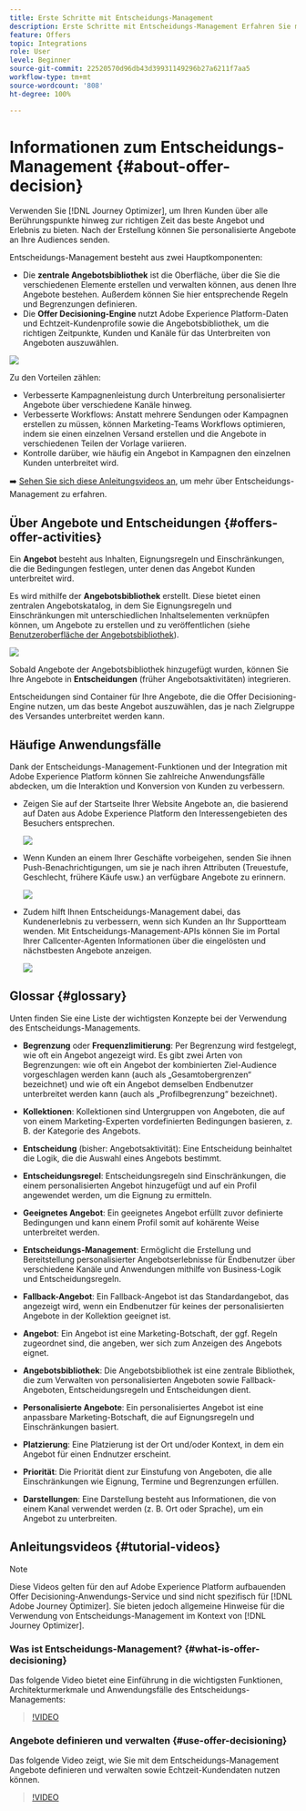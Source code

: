 ```yaml
---
title: Erste Schritte mit Entscheidungs-Management
description: Erste Schritte mit Entscheidungs-Management Erfahren Sie mehr über die Architektur, Angebote und Entscheidungen sowie über gängige Anwendungsfälle, die Sie damit ausführen können.
feature: Offers
topic: Integrations
role: User
level: Beginner
source-git-commit: 22520570d96db43d39931149296b27a6211f7aa5
workflow-type: tm+mt
source-wordcount: '808'
ht-degree: 100%

---
```



# Informationen zum Entscheidungs-Management  {#about-offer-decision}

Verwenden Sie [!DNL Journey Optimizer], um Ihren Kunden über alle Berührungspunkte hinweg zur richtigen Zeit das beste Angebot und Erlebnis zu bieten. Nach der Erstellung können Sie personalisierte Angebote an Ihre Audiences senden.

Entscheidungs-Management besteht aus zwei Hauptkomponenten:

* Die **zentrale Angebotsbibliothek** ist die Oberfläche, über die Sie die verschiedenen Elemente erstellen und verwalten können, aus denen Ihre Angebote bestehen. Außerdem können Sie hier entsprechende Regeln und Begrenzungen definieren.
* Die **Offer Decisioning-Engine** nutzt Adobe Experience Platform-Daten und Echtzeit-Kundenprofile sowie die Angebotsbibliothek, um die richtigen Zeitpunkte, Kunden und Kanäle für das Unterbreiten von Angeboten auszuwählen.

![](../../assets/architecture.png)

Zu den Vorteilen zählen:

* Verbesserte Kampagnenleistung durch Unterbreitung personalisierter Angebote über verschiedene Kanäle hinweg.
* Verbesserte Workflows: Anstatt mehrere Sendungen oder Kampagnen erstellen zu müssen, können Marketing-Teams Workflows optimieren, indem sie einen einzelnen Versand erstellen und die Angebote in verschiedenen Teilen der Vorlage variieren.
* Kontrolle darüber, wie häufig ein Angebot in Kampagnen den einzelnen Kunden unterbreitet wird.

➡️ [Sehen Sie sich diese Anleitungsvideos an](#tutorial-videos), um mehr über Entscheidungs-Management zu erfahren.

## Über Angebote und Entscheidungen {#offers-offer-activities}

Ein **Angebot** besteht aus Inhalten, Eignungsregeln und Einschränkungen, die die Bedingungen festlegen, unter denen das Angebot Kunden unterbreitet wird.

Es wird mithilfe der **Angebotsbibliothek** erstellt. Diese bietet einen zentralen Angebotskatalog, in dem Sie Eignungsregeln und Einschränkungen mit unterschiedlichen Inhaltselementen verknüpfen können, um Angebote zu erstellen und zu veröffentlichen (siehe [Benutzeroberfläche der Angebotsbibliothek](../get-started/user-interface.md)).

![](../../assets/offer_structure.png)

Sobald Angebote der Angebotsbibliothek hinzugefügt wurden, können Sie Ihre Angebote in **Entscheidungen** (früher Angebotsaktivitäten) integrieren.

Entscheidungen sind Container für Ihre Angebote, die die Offer Decisioning-Engine nutzen, um das beste Angebot auszuwählen, das je nach Zielgruppe des Versandes unterbreitet werden kann.

## Häufige Anwendungsfälle

Dank der Entscheidungs-Management-Funktionen und der Integration mit Adobe Experience Platform können Sie zahlreiche Anwendungsfälle abdecken, um die Interaktion und Konversion von Kunden zu verbessern.

* Zeigen Sie auf der Startseite Ihrer Website Angebote an, die basierend auf Daten aus Adobe Experience Platform den Interessengebieten des Besuchers entsprechen.

   ![](../../assets/website.png)

* Wenn Kunden an einem Ihrer Geschäfte vorbeigehen, senden Sie ihnen Push-Benachrichtigungen, um sie je nach ihren Attributen (Treuestufe, Geschlecht, frühere Käufe usw.) an verfügbare Angebote zu erinnern.

   ![](../../assets/push_sample.png)

* Zudem hilft Ihnen Entscheidungs-Management dabei, das Kundenerlebnis zu verbessern, wenn sich Kunden an Ihr Supportteam wenden. Mit Entscheidungs-Management-APIs können Sie im Portal Ihrer Callcenter-Agenten Informationen über die eingelösten und nächstbesten Angebote anzeigen.

   ![](../../assets/do-not-localize/call-center.png)


## Glossar {#glossary}

Unten finden Sie eine Liste der wichtigsten Konzepte bei der Verwendung des Entscheidungs-Managements.

* **Begrenzung** oder **Frequenzlimitierung**: Per Begrenzung wird festgelegt, wie oft ein Angebot angezeigt wird. Es gibt zwei Arten von Begrenzungen: wie oft ein Angebot der kombinierten Ziel-Audience vorgeschlagen werden kann (auch als „Gesamtobergrenzen“ bezeichnet) und wie oft ein Angebot demselben Endbenutzer unterbreitet werden kann (auch als „Profilbegrenzung“ bezeichnet).

* **Kollektionen**: Kollektionen sind Untergruppen von Angeboten, die auf von einem Marketing-Experten vordefinierten Bedingungen basieren, z. B. der Kategorie des Angebots.

* **Entscheidung** (bisher: Angebotsaktivität): Eine Entscheidung beinhaltet die Logik, die die Auswahl eines Angebots bestimmt.

* **Entscheidungsregel**: Entscheidungsregeln sind Einschränkungen, die einem personalisierten Angebot hinzugefügt und auf ein Profil angewendet werden, um die Eignung zu ermitteln.

* **Geeignetes Angebot**: Ein geeignetes Angebot erfüllt zuvor definierte Bedingungen und kann einem Profil somit auf kohärente Weise unterbreitet werden.

* **Entscheidungs-Management**: Ermöglicht die Erstellung und Bereitstellung personalisierter Angebotserlebnisse für Endbenutzer über verschiedene Kanäle und Anwendungen mithilfe von Business-Logik und Entscheidungsregeln.

* **Fallback-Angebot**: Ein Fallback-Angebot ist das Standardangebot, das angezeigt wird, wenn ein Endbenutzer für keines der personalisierten Angebote in der Kollektion geeignet ist.

* **Angebot**: Ein Angebot ist eine Marketing-Botschaft, der ggf. Regeln zugeordnet sind, die angeben, wer sich zum Anzeigen des Angebots eignet.

* **Angebotsbibliothek**: Die Angebotsbibliothek ist eine zentrale Bibliothek, die zum Verwalten von personalisierten Angeboten sowie Fallback-Angeboten, Entscheidungsregeln und Entscheidungen dient.

* **Personalisierte Angebote**: Ein personalisiertes Angebot ist eine anpassbare Marketing-Botschaft, die auf Eignungsregeln und Einschränkungen basiert.

* **Platzierung**: Eine Platzierung ist der Ort und/oder Kontext, in dem ein Angebot für einen Endnutzer erscheint.

* **Priorität**: Die Priorität dient zur Einstufung von Angeboten, die alle Einschränkungen wie Eignung, Termine und Begrenzungen erfüllen.

* **Darstellungen**: Eine Darstellung besteht aus Informationen, die von einem Kanal verwendet werden (z. B. Ort oder Sprache), um ein Angebot zu unterbreiten.


## Anleitungsvideos {#tutorial-videos}

>[!NOTE]
>
>Diese Videos gelten für den auf Adobe Experience Platform aufbauenden Offer Decisioning-Anwendungs-Service und sind nicht spezifisch für [!DNL Adobe Journey Optimizer]. Sie bieten jedoch allgemeine Hinweise für die Verwendung von Entscheidungs-Management im Kontext von [!DNL Journey Optimizer].

### Was ist Entscheidungs-Management? {#what-is-offer-decisioning}

Das folgende Video bietet eine Einführung in die wichtigsten Funktionen, Architekturmerkmale und Anwendungsfälle des Entscheidungs-Managements:

>[!VIDEO](https://video.tv.adobe.com/v/326961?quality=12&learn=on)

### Angebote definieren und verwalten {#use-offer-decisioning}

Das folgende Video zeigt, wie Sie mit dem Entscheidungs-Management Angebote definieren und verwalten sowie Echtzeit-Kundendaten nutzen können.

>[!VIDEO](https://video.tv.adobe.com/v/326841?quality=12&learn=on)
